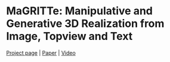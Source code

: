# MaGRITTe: Manipulative and Generative 3D Realization from Image, Topview and Text

[Project page](https://hara012.github.io/MaGRITTe-project/) | 
[Paper](http://arxiv.org/abs/2404.00345) | 
[Video](https://www.youtube.com/watch?v=pB8H5REIJEY)
